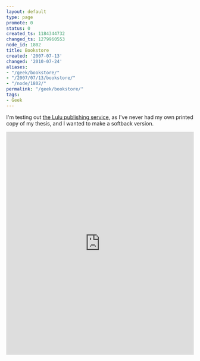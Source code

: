 ```yaml
---
layout: default
type: page
promote: 0
status: 0
created_ts: 1184344732
changed_ts: 1279960553
node_id: 1802
title: Bookstore
created: '2007-07-13'
changed: '2010-07-24'
aliases:
- "/geek/bookstore/"
- "/2007/07/13/bookstore/"
- "/node/1802/"
permalink: "/geek/bookstore/"
tags:
- Geek
---
```

<p>
I'm testing out <a href="http://www.lulu.com/anjackson/">the Lulu publishing service</a>, as I've never had my own printed copy of my thesis, and I wanted to make a softback version.
</p>
<div>
<iframe src="http://www.lulu.com/anjackson/" width="100%" height="600" frameborder="0" scrolling="no"></iframe>
</div>


